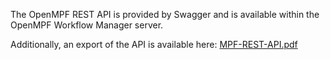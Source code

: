 The OpenMPF REST API is provided by Swagger and is available within the OpenMPF Workflow Manager server.

Additionally, an export of the API is available here:
<a href="../pdf/MPF-REST-API.pdf" target="_blank">MPF-REST-API.pdf</a>
